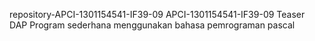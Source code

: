 repository-APCI-1301154541-IF39-09
APCI-1301154541-IF39-09
Teaser DAP
Program sederhana menggunakan bahasa pemrograman pascal
